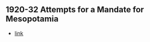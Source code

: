 ## 1920-32 Attempts for a Mandate for Mesopotamia
- [link](https://en.wikipedia.org/wiki/Mandate_for_Mesopotamia)